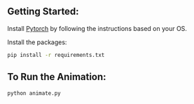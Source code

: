 ## Getting Started:

Install [Pytorch](https://pytorch.org/get-started/locally/) by following the instructions based on your OS.

Install the packages:

```bash
pip install -r requirements.txt
```

## To Run the Animation:

```bash
python animate.py
```
